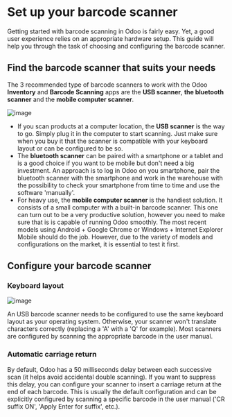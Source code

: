# Set up your barcode scanner

Getting started with barcode scanning in Odoo is fairly easy. Yet, a
good user experience relies on an appropriate hardware setup. This guide
will help you through the task of choosing and configuring the barcode
scanner.

## Find the barcode scanner that suits your needs

The 3 recommended type of barcode scanners to work with the Odoo
**Inventory** and **Barcode Scanning** apps are the **USB scanner**,
**the bluetooth scanner** and the **mobile computer scanner**.

![image](hardware/hardware02.png)

  - If you scan products at a computer location, the **USB scanner** is
    the way to go. Simply plug it in the computer to start scanning.
    Just make sure when you buy it that the scanner is compatible with
    your keyboard layout or can be configured to be so.
  - The **bluetooth scanner** can be paired with a smartphone or a
    tablet and is a good choice if you want to be mobile but don't need
    a big investment. An approach is to log in Odoo on you smartphone,
    pair the bluetooth scanner with the smartphone and work in the
    warehouse with the possibility to check your smartphone from time to
    time and use the software 'manually'.
  - For heavy use, the **mobile computer scanner** is the handiest
    solution. It consists of a small computer with a built-in barcode
    scanner. This one can turn out to be a very productive solution,
    however you need to make sure that is is capable of running Odoo
    smoothly. The most recent models using Android + Google Chrome or
    Windows + Internet Explorer Mobile should do the job. However, due
    to the variety of models and configurations on the market, it is
    essential to test it first.

## Configure your barcode scanner

### Keyboard layout

![image](hardware/hardware01.png)

An USB barcode scanner needs to be configured to use the same keyboard
layout as your operating system. Otherwise, your scanner won't translate
characters correctly (replacing a 'A' with a 'Q' for example). Most
scanners are configured by scanning the appropriate barcode in the user
manual.

### Automatic carriage return

By default, Odoo has a 50 milliseconds delay between each successive
scan (it helps avoid accidental double scanning). If you want to
suppress this delay, you can configure your scanner to insert a carriage
return at the end of each barcode. This is usually the default
configuration and can be explicitly configured by scanning a specific
barcode in the user manual ('CR suffix ON', 'Apply Enter for suffix',
etc.).
